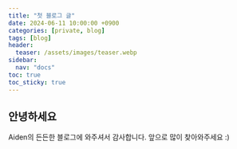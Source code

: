 ```yaml
---
title: "첫 블로그 글"
date: 2024-06-11 10:00:00 +0900
categories: [private, blog]
tags: [blog]
header:
  teaser: /assets/images/teaser.webp
sidebar:
  nav: "docs"
toc: true 
toc_sticky: true
---
```


## 안녕하세요

Aiden의 든든한 블로그에 와주셔서 감사합니다.
앞으로 많이 찾아와주세요 :)
